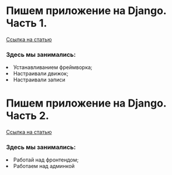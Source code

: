 <h1>Пишем приложение на Django. Часть 1.</h1>
<a href="https://skillbox.ru/media/code/pishem-prilozhenie-na-django-chast-1-ustanavlivaem-freymvork-nastraivaem-dvizhok-i-zapisi/">Ссылка на статью</a>
<h3>Здесь мы занимались:</h3>
<ui>
  <li>Устанавливанием фреймворка;</li>
  <li>Настраивали движок;</li>
  <li>Настраивали записи</li>
</ui>
<h1>Пишем приложение на Django. Часть 2.</h1>
<a href="https://skillbox.ru/media/code/pishem-prilozhenie-na-django-chast-2-rabotaem-nad-frontendom-i-adminkoy/?utm_source=media&utm_medium=link&utm_campaign=all_all_media_links_links_articles_all_all_skillbox">Ссылка на статью</a>
<h3>Здесь мы занимались:</h3>
<ui>
  <li>Работай над фронтендом;</li>
  <li>Работаем над админкой</li>
</ui>
